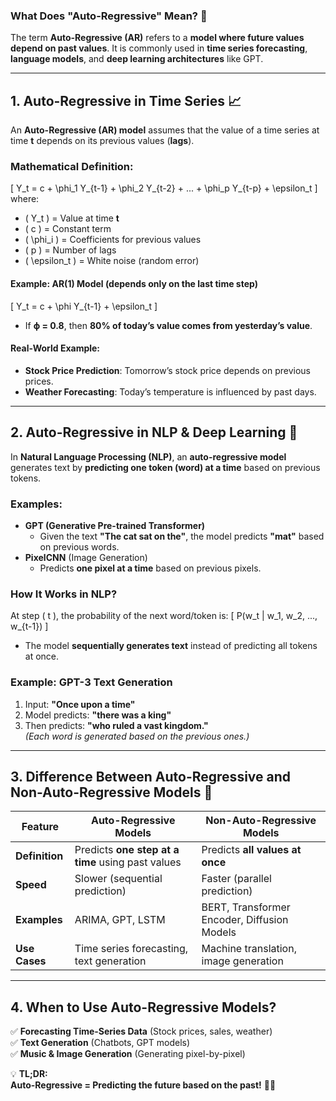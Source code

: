 ### **What Does "Auto-Regressive" Mean?** 🤔

The term **Auto-Regressive (AR)** refers to a **model where future values depend on past values**. It is commonly used in **time series forecasting**, **language models**, and **deep learning architectures** like GPT.

---

## **1. Auto-Regressive in Time Series 📈**
An **Auto-Regressive (AR) model** assumes that the value of a time series at time **t** depends on its previous values (**lags**).  

### **Mathematical Definition:**
\[
Y_t = c + \phi_1 Y_{t-1} + \phi_2 Y_{t-2} + ... + \phi_p Y_{t-p} + \epsilon_t
\]
where:  
- \( Y_t \) = Value at time **t**  
- \( c \) = Constant term  
- \( \phi_i \) = Coefficients for previous values  
- \( p \) = Number of lags  
- \( \epsilon_t \) = White noise (random error)  

#### **Example: AR(1) Model** (depends only on the last time step)
\[
Y_t = c + \phi Y_{t-1} + \epsilon_t
\]
- If **ϕ = 0.8**, then **80% of today’s value comes from yesterday’s value**.

#### **Real-World Example:**  
- **Stock Price Prediction**: Tomorrow’s stock price depends on previous prices.  
- **Weather Forecasting**: Today’s temperature is influenced by past days.  

---

## **2. Auto-Regressive in NLP & Deep Learning 🤖**
In **Natural Language Processing (NLP)**, an **auto-regressive model** generates text by **predicting one token (word) at a time** based on previous tokens.

### **Examples:**
- **GPT (Generative Pre-trained Transformer)**  
  - Given the text **"The cat sat on the"**, the model predicts **"mat"** based on previous words.
- **PixelCNN** (Image Generation)
  - Predicts **one pixel at a time** based on previous pixels.

### **How It Works in NLP?**
At step \( t \), the probability of the next word/token is:
\[
P(w_t | w_1, w_2, ..., w_{t-1})
\]
- The model **sequentially generates text** instead of predicting all tokens at once.

### **Example: GPT-3 Text Generation**
1. Input: **"Once upon a time"**
2. Model predicts: **"there was a king"**
3. Then predicts: **"who ruled a vast kingdom."**  
   _(Each word is generated based on the previous ones.)_

---

## **3. Difference Between Auto-Regressive and Non-Auto-Regressive Models 🚀**  

| Feature | **Auto-Regressive Models** | **Non-Auto-Regressive Models** |
|---------|-----------------|------------------|
| **Definition** | Predicts **one step at a time** using past values | Predicts **all values at once** |
| **Speed** | Slower (sequential prediction) | Faster (parallel prediction) |
| **Examples** | ARIMA, GPT, LSTM | BERT, Transformer Encoder, Diffusion Models |
| **Use Cases** | Time series forecasting, text generation | Machine translation, image generation |

---

## **4. When to Use Auto-Regressive Models?**
✅ **Forecasting Time-Series Data** (Stock prices, sales, weather)  
✅ **Text Generation** (Chatbots, GPT models)  
✅ **Music & Image Generation** (Generating pixel-by-pixel)  

💡 **TL;DR:**  
**Auto-Regressive = Predicting the future based on the past!** 🔮🔥
